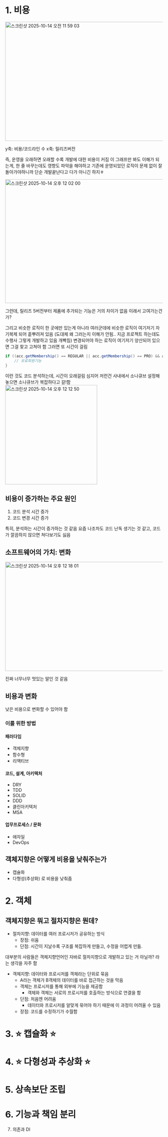 # 1. 비용

<img width="538" height="380" alt="스크린샷 2025-10-14 오전 11 59 03" src="https://github.com/user-attachments/assets/f74e057d-7d7e-4b84-85ec-1699f1ea054b" />

y축: 비용/코드라인 수
x축: 릴리즈버전

즉, 운영을 오래하면 오래할 수록 개발에 대한 비용이 커짐
이 그래프만 봐도 이해가 되는게, 한 줄 바꾸는데도 영향도 파악을 해야하고 기존에 운영되었던 로직이 문제 없이 잘 돌아가야하니까 단순 개발끝난다고 다가 아니긴 하지ㅎ

<img width="671" height="395" alt="스크린샷 2025-10-14 오후 12 02 00" src="https://github.com/user-attachments/assets/16f26739-bb41-4e5d-b909-70e37be83d90" />

그런데, 릴리즈 5버전부터 제품에 추가되는 기능은 거의 차이가 없음
이래서 고여가는건가?

그리고 비슷한 로직이 한 곳에만 있는게 아니라 여러군데에 비슷한 로직이 여기저기 자기복제 되어 흩뿌려져 있음 
(도대체 왜 그러는지 이해가 안됨.. 지금 프로젝트 하는데도 수행사 그렇게 개발하고 있음 개빡침)
변경되어야 하는 로직이 여기저기 양산되어 있으면 그걸 찾고 고쳐야 함
그러면 또 시간이 걸림

```java
if ((acc.getMembership() == REGULAR || acc.getMembership() == PRO) && acc.getExpDate().isAfter(now)) {
    // 유료회원기능
}
```
이런 것도 코드 분석하는데, 시간이 오래걸림
심지어 저런건 사내에서 소나큐브 설정해놓으면 소나큐브가 복잡하다고 갈!함
<img width="294" height="317" alt="스크린샷 2025-10-14 오후 12 12 50" src="https://github.com/user-attachments/assets/bfa393d4-8286-4be6-a5b5-e0c1a7ad6c82" />

## 비용이 증가하는 주요 원인
1. 코드 분석 시간 증가
2. 코드 변경 시간 증가

특히, 분석하는 시간이 증가하는 것  같음
요즘 나조차도 코드 난독 생기는 것 같고, 코드가 깔끔하지 않으면 쳐다보기도 싫음

## 소프트웨어의 가치: 변화

<img width="869" height="348" alt="스크린샷 2025-10-14 오후 12 18 01" src="https://github.com/user-attachments/assets/427f2a7a-c389-416b-9dde-d2a736a8cd7c" />

진짜 너무너무 멋있는 말인 것 같음

## 비용과 변화
낮은 비용으로 변화할 수 있어야 함

### 이를 위한 방법

#### 패러다임
- 객체지향
- 함수형
- 리액티브

#### 코드, 설계, 아키텍처
- DRY
- TDD
- SOLID
- DDD
- 클린아키텍처
- MSA

#### 업무프로세스 / 문화
- 애자일
- DevOps

## 객체지향은 어떻게 비용을 낮춰주는가
- 캡슐화
- 다형성(추상화)
로 비용을 낮춰줌

# 2. 객체 

## 객체지향은 뭐고 절차지향은 뭔데?

- 절차지향: 데이터를 여러 프로시저가 공유하는 방식
    - 장점: 쉬움
    - 단점: 시간이 지날수록 구조를 복잡하게 만들고, 수정을 어렵게 만듦. 

대부분의 사람들은 객체지향언어인 자바로 절차지향으로 개발하고 있는 거 아닐까? 라는 생각을 자주 함

- 객체지향: 데이터와 프로시저를 객체라는 단위로 묶음
  - A라는 객체가 B객체의 데이터를 바로 접근하는 것을 막음
  - 객체는 프로시저를 통해 외부에 기능을 제공함
      - 객체와 객체는 서로의 프로시저를 호출하는 방식으로 연결을 함
  - 단점: 처음엔 어려움
      - 데이터와 프로시저를 알맞게 묶어야 하기 때문에 이 과정이 어려울 수 있음
  - 장점: 코드를 수정하기가 수월함
 


# 3. ⭐️ 캡슐화 ⭐️

# 4. ⭐️ 다형성과 추상화 ⭐️

# 5. 상속보단 조립

# 6. 기능과 책임 분리
7. 의존과 DI
